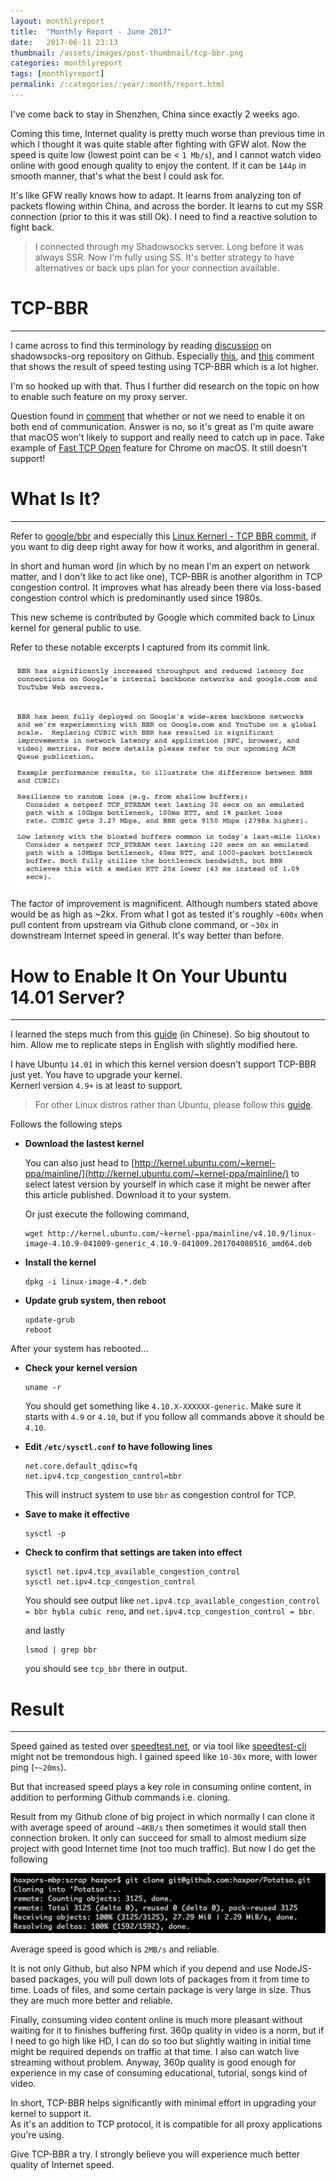 ```yaml
---
layout: monthlyreport
title:  "Monthly Report - June 2017"
date:   2017-06-11 23:13
thumbnail: /assets/images/post-thumbnail/tcp-bbr.png
categories: monthlyreport
tags: [monthlyreport]
permalink: /:categories/:year/:month/report.html
---
```


I've come back to stay in Shenzhen, China since exactly 2 weeks ago.

Coming this time, Internet quality is pretty much worse than previous time in which I thought it was quite stable after fighting with GFW alot. Now the speed is quite low (lowest point can be < `1 Mb/s`), and I cannot watch video online with good enough quality to enjoy the content. If it can be `144p` in smooth manner, that's what the best I could ask for.

It's like GFW really knows how to adapt. It learns from analyzing ton of packets flowing within China, and across the border. It learns to cut my SSR connection (prior to this it was still Ok). I need to find a reactive solution to fight back.

> I connected through my Shadowsocks server. Long before it was always SSR. Now I'm fully using SS. It's better strategy to have alternatives or back ups plan for your connection available.

# TCP-BBR

---

I came across to find this terminology by reading [discussion](https://github.com/shadowsocks/shadowsocks-org/issues/26) on shadowsocks-org repository on Github. Especially [this](https://github.com/shadowsocks/shadowsocks-org/issues/26#issuecomment-269444798), and [this](https://github.com/shadowsocks/shadowsocks-org/issues/26#issuecomment-269456260) comment that shows the result of speed testing using TCP-BBR which is a lot higher.

I'm so hooked up with that. Thus I further did research on the topic on how to enable such feature on my proxy server.

Question found in [comment](https://github.com/shadowsocks/shadowsocks-org/issues/26#issuecomment-269487933) that whether or not we need to enable it on both end of communication. Answer is no, so it's great as I'm quite aware that macOS won't likely to support and really need to catch up in pace. Take example of [Fast TCP Open](https://bugs.chromium.org/p/chromium/issues/detail?id=543653) feature for Chrome on macOS. It still doesn't support!

# What Is It?

---

Refer to [google/bbr](https://github.com/google/bbr/blob/master/Documentation/bbr-quick-start.md) and especially this [Linux Kernerl - TCP BBR commit](http://git.kernel.org/cgit/linux/kernel/git/davem/net-next.git/commit/?id=0f8782ea14974ce992618b55f0c041ef43ed0b78), if you want to dig deep right away for how it works, and algorithm in general.

In short and human word (in which by no mean I'm an expert on network matter, and I don't like to act like one), TCP-BBR is another algorithm in TCP congestion control. It improves what has already been there via loss-based congestion control which is predominantly used since 1980s.

This new scheme is contributed by Google which commited back to Linux kernel for general public to use.

Refer to these notable excerpts I captured from its commit link.

![excerpt tcp-bbr 1](/assets/images/tcp-bbr/excerpt1.png)

![excerpt tcp-bbr 2](/assets/images/tcp-bbr/excerpt2.png)

The factor of improvement is magnificent. Although numbers stated above would be as high as ~2kx. From what I got as tested it's roughly `~600x` when pull content from upstream via Github clone command, or `~30x` in downstream Internet speed in general. It's way better than before.

# How to Enable It On Your Ubuntu 14.01 Server?

---

I learned the steps much from this [guide](https://github.com/iMeiji/shadowsocks_install/wiki/%E5%BC%80%E5%90%AFTCP-BBR%E6%8B%A5%E5%A1%9E%E6%8E%A7%E5%88%B6%E7%AE%97%E6%B3%95) (in Chinese). So big shoutout to him. Allow me to replicate steps in English with slightly modified here.

I have Ubuntu `14.01` in which this kernel version doesn't support TCP-BBR just yet. You have to upgrade your kernel.  
Kernerl version `4.9+` is at least to support.

> For other Linux distros rather than Ubuntu, please follow this [guide](https://github.com/iMeiji/shadowsocks_install/wiki/%E5%BC%80%E5%90%AFTCP-BBR%E6%8B%A5%E5%A1%9E%E6%8E%A7%E5%88%B6%E7%AE%97%E6%B3%95).

Follows the following steps

* **Download the lastest kernel**

    You can also just head to [http://kernel.ubuntu.com/~kernel-ppa/mainline/](http://kernel.ubuntu.com/~kernel-ppa/mainline/) to select latest version by yourself in which case it might be newer after this article published. Download it to your system.  

    Or just execute the following command,  

    ```shell
    wget http://kernel.ubuntu.com/~kernel-ppa/mainline/v4.10.9/linux-image-4.10.9-041009-generic_4.10.9-041009.201704080516_amd64.deb
    ``` 

* **Install the kernel**

    ```shell
    dpkg -i linux-image-4.*.deb
    ```

* **Update grub system, then reboot**

    ```shell
    update-grub
    reboot
    ```

After your system has rebooted...

* **Check your kernel version**

    ```shell
    uname -r
    ```

    You should get something like `4.10.X-XXXXXX-generic`. Make sure it starts with `4.9` or `4.10`, but if you follow all commands above it should be `4.10`.

* **Edit `/etc/sysctl.conf` to have following lines**

    ```shell
    net.core.default_qdisc=fq
    net.ipv4.tcp_congestion_control=bbr
    ```

    This will instruct system to use `bbr` as congestion control for TCP.

* **Save to make it effective**

    ```shell
    sysctl -p
    ```

* **Check to confirm that settings are taken into effect**

    ```shell
    sysctl net.ipv4.tcp_available_congestion_control
    sysctl net.ipv4.tcp_congestion_control
    ```

    You should see output like `net.ipv4.tcp_available_congestion_control = bbr hybla cubic reno`, and
    `net.ipv4.tcp_congestion_control = bbr`.

    and lastly

    ```shell
    lsmod | grep bbr
    ```

    you should see `tcp_bbr` there in output.

# Result

---

Speed gained as tested over [speedtest.net](speedtest.net), or via tool like [speedtest-cli](https://pypi.python.org/pypi/speedtest-cli/) might not be tremondous high. I gained speed like `10-30x` more, with lower ping (-`~20ms`).

But that increased speed plays a key role in consuming online content, in addition to performing Github commands i.e. cloning.

Result from my Github clone of big project in which normally I can clone it with average speed of around `~4KB/s` then sometimes it would stall then connection broken. It only can succeed for small to almost medium size project with good Internet time (not too much traffic). But now I do get the following

![github clone speed improved](/assets/images/tcp-bbr/tcp-bbr-more-speed.png)

Average speed is good which is `2MB/s` and reliable.

It is not only Github, but also NPM which if you depend and use NodeJS-based packages, you will pull down lots of packages from it from time to time. Loads of files, and some certain package is very large in size. Thus they are much more better and reliable.

Finally, consuming video content online is much more pleasant without waiting for it to finishes buffering first. 360p quality in video is a norm, but if I need to go high like HD, I can do so too but slightly waiting in initial time might be required depends on traffic at that time. I also can watch live streaming without problem. Anyway, 360p quality is good enough for experience in my case of consuming educational, tutorial, songs kind of video.

In short, TCP-BBR helps significantly with minimal effort in upgrading your kernel to support it.  
As it's an addition to TCP protocol, it is compatible for all proxy applications you're using.

Give TCP-BBR a try. I strongly believe you will experience much better quality of Internet speed.
